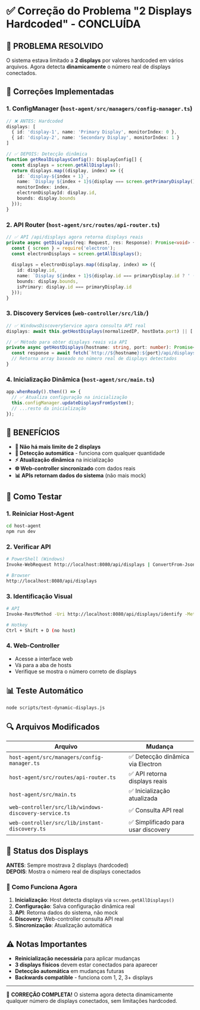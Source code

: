 # ✅ Correção do Problema "2 Displays Hardcoded" - CONCLUÍDA

## 🎯 **PROBLEMA RESOLVIDO**

O sistema estava limitado a **2 displays** por valores hardcoded em vários arquivos. Agora detecta **dinamicamente** o número real de displays conectados.

## 🔧 **Correções Implementadas**

### 1. **ConfigManager** (`host-agent/src/managers/config-manager.ts`)
```typescript
// ❌ ANTES: Hardcoded
displays: [
  { id: 'display-1', name: 'Primary Display', monitorIndex: 0 },
  { id: 'display-2', name: 'Secondary Display', monitorIndex: 1 }
]

// ✅ DEPOIS: Detecção dinâmica
function getRealDisplaysConfig(): DisplayConfig[] {
  const displays = screen.getAllDisplays();
  return displays.map((display, index) => ({
    id: `display-${index + 1}`,
    name: `Display ${index + 1}${display === screen.getPrimaryDisplay() ? ' (Primary)' : ''}`,
    monitorIndex: index,
    electronDisplayId: display.id,
    bounds: display.bounds
  }));
}
```

### 2. **API Router** (`host-agent/src/routes/api-router.ts`)
```typescript
// ✅ API /api/displays agora retorna displays reais
private async getDisplays(req: Request, res: Response): Promise<void> {
  const { screen } = require('electron');
  const electronDisplays = screen.getAllDisplays();
  
  displays = electronDisplays.map((display, index) => ({
    id: display.id,
    name: `Display ${index + 1}${display.id === primaryDisplay.id ? ' (Primary)' : ''}`,
    bounds: display.bounds,
    isPrimary: display.id === primaryDisplay.id
  }));
}
```

### 3. **Discovery Services** (`web-controller/src/lib/`)
```typescript
// ✅ WindowsDiscoveryService agora consulta API real
displays: await this.getHostDisplays(normalizedIP, hostData.port) || ['display-1', 'display-2']

// ✅ Método para obter displays reais via API
private async getHostDisplays(hostname: string, port: number): Promise<string[] | null> {
  const response = await fetch(`http://${hostname}:${port}/api/displays`);
  // Retorna array baseado no número real de displays detectados
}
```

### 4. **Inicialização Dinâmica** (`host-agent/src/main.ts`)
```typescript
app.whenReady().then(() => {
  // ✅ Atualiza configuração na inicialização
  this.configManager.updateDisplaysFromSystem();
  // ...resto da inicialização
});
```

## 🎉 **BENEFÍCIOS**

- **🚫 Não há mais limite de 2 displays**
- **🔄 Detecção automática** - funciona com qualquer quantidade
- **⚡ Atualização dinâmica** na inicialização
- **🌐 Web-controller sincronizado** com dados reais
- **📊 APIs retornam dados do sistema** (não mais mock)

## 🧪 **Como Testar**

### 1. **Reiniciar Host-Agent**
```bash
cd host-agent
npm run dev
```

### 2. **Verificar API**
```bash
# PowerShell (Windows)
Invoke-WebRequest http://localhost:8080/api/displays | ConvertFrom-Json

# Browser
http://localhost:8080/api/displays
```

### 3. **Identificação Visual**
```bash
# API
Invoke-RestMethod -Uri http://localhost:8080/api/displays/identify -Method POST

# Hotkey
Ctrl + Shift + D (no host)
```

### 4. **Web-Controller**
- Acesse a interface web
- Vá para a aba de hosts
- Verifique se mostra o número correto de displays

## 📊 **Teste Automático**
```bash
node scripts/test-dynamic-displays.js
```

## 🔍 **Arquivos Modificados**

| Arquivo | Mudança |
|---------|---------|
| `host-agent/src/managers/config-manager.ts` | ✅ Detecção dinâmica via Electron |
| `host-agent/src/routes/api-router.ts` | ✅ API retorna displays reais |
| `host-agent/src/main.ts` | ✅ Inicialização atualizada |
| `web-controller/src/lib/windows-discovery-service.ts` | ✅ Consulta API real |
| `web-controller/src/lib/instant-discovery.ts` | ✅ Simplificado para usar discovery |

## 🎯 **Status dos Displays**

**ANTES**: Sempre mostrava 2 displays (hardcoded)  
**DEPOIS**: Mostra o número real de displays conectados

### 🔄 **Como Funciona Agora**

1. **Inicialização**: Host detecta displays via `screen.getAllDisplays()`
2. **Configuração**: Salva configuração dinâmica real
3. **API**: Retorna dados do sistema, não mock
4. **Discovery**: Web-controller consulta API real
5. **Sincronização**: Atualização automática

## ⚠️ **Notas Importantes**

- **Reinicialização necessária** para aplicar mudanças
- **3 displays físicos** devem estar conectados para aparecer
- **Detecção automática** em mudanças futuras
- **Backwards compatible** - funciona com 1, 2, 3+ displays

---

🎉 **CORREÇÃO COMPLETA!** O sistema agora detecta dinamicamente qualquer número de displays conectados, sem limitações hardcoded.
